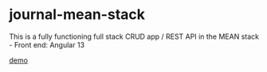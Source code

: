 # journal-mean-stack

This is a fully functioning full stack CRUD app / REST API in the MEAN stack -  Front end: Angular 13

[demo](journal1.gif)
